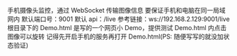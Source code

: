 手机摄像头监控，通过 WebSocket 传输图像信息
要保证手机和电脑在同一局域网内
默认端口号：9001
默认 api：/live
参考链接：ws://192.168.2.129:9001/live
根目录下的 Demo.html 是写的一个网页小 Demo，提供测试
Demo.html 内点击图像可以旋转
记得先开启手机的服务再打开 Demo.html(PS: 随便写写的就没加状态验证)
